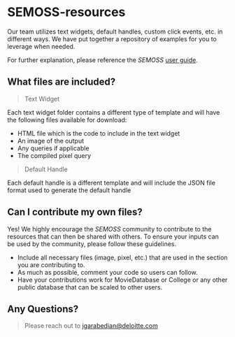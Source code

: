 SEMOSS-resources
======
Our team utilizes text widgets, default handles, custom click events, etc. in different ways. We have put together a repository of examples for you to leverage when needed.

For further explanation, please reference the _SEMOSS_ [user guide].

[user guide]: http://semoss.org/SemossDocumentation/

What files are included?
------

> Text Widget

Each text widget folder contains a different type of template and will have the following files available for download:

* HTML file which is the code to include in the text widget
* An image of the output
* Any queries if applicable
* The compiled pixel query

> Default Handle

Each default handle is a different template and will include the JSON file format used to generate the default handle

Can I contribute my own files?
-----
Yes! We highly encourage the _SEMOSS_ community to contribute to the resources that can then be shared with others. To ensure your inputs can be used by the community, please follow these guidelines.

* Include all necessary files (image, pixel, etc.) that are used in the section you are contributing to.
* As much as possible, comment your code so users can follow.
* Have your contributions work for MovieDatabase or College or any other public database that can be scaled to other users.

Any Questions?
-----
> Please reach out to jgarabedian@deloitte.com 